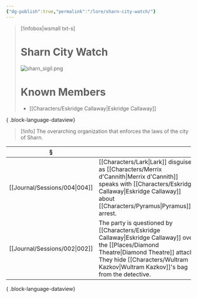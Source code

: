 ```yaml
---
{"dg-publish":true,"permalink":"/lore/sharn-city-watch/"}
---
```


> [!infobox|wsmall txt-s]
> # Sharn City Watch
> ![sharn_sigil.png](/img/user/z_attachments/sharn_sigil.png) 
> # Known Members
>  - [[Characters/Eskridge Callaway\|Eskridge Callaway]]
> 
{ .block-language-dataview}

>[!info] The overarching organization that enforces the laws of the city of Sharn.

| §                                |                                                                                                                                              |
| -------------------------------- | -------------------------------------------------------------------------------------------------------------------------------------------- |
| [[Journal/Sessions/004\|004]] | [[Characters/Lark\|Lark]] disguised as [[Characters/Merrix d'Cannith\|Merrix d'Cannith]] speaks with [[Characters/Eskridge Callaway\|Eskridge Callaway]] about [[Characters/Pyramus\|Pyramus]]'s arrest.                                     |
| [[Journal/Sessions/002\|002]] | The party is questioned by [[Characters/Eskridge Callaway\|Eskridge Callaway]] over the [[Places/Diamond Theatre\|Diamond Theatre]] attack. They hide [[Characters/Wultram Kazkov\|Wultram Kazkov]]'s bag from the detective. |

{ .block-language-dataview}
